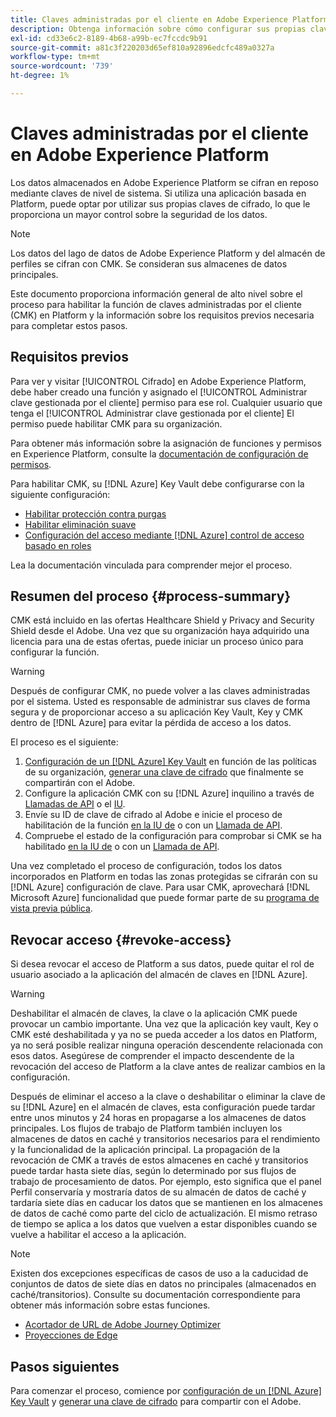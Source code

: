 ```yaml
---
title: Claves administradas por el cliente en Adobe Experience Platform
description: Obtenga información sobre cómo configurar sus propias claves de cifrado para los datos almacenados en Adobe Experience Platform.
exl-id: cd33e6c2-8189-4b68-a99b-ec7fccdc9b91
source-git-commit: a81c3f220203d65ef810a92896edcfc489a0327a
workflow-type: tm+mt
source-wordcount: '739'
ht-degree: 1%

---
```


# Claves administradas por el cliente en Adobe Experience Platform

Los datos almacenados en Adobe Experience Platform se cifran en reposo mediante claves de nivel de sistema. Si utiliza una aplicación basada en Platform, puede optar por utilizar sus propias claves de cifrado, lo que le proporciona un mayor control sobre la seguridad de los datos.

>[!NOTE]
>
>Los datos del lago de datos de Adobe Experience Platform y del almacén de perfiles se cifran con CMK. Se consideran sus almacenes de datos principales.

Este documento proporciona información general de alto nivel sobre el proceso para habilitar la función de claves administradas por el cliente (CMK) en Platform y la información sobre los requisitos previos necesaria para completar estos pasos.

## Requisitos previos

Para ver y visitar [!UICONTROL Cifrado] en Adobe Experience Platform, debe haber creado una función y asignado el [!UICONTROL Administrar clave gestionada por el cliente] permiso para ese rol. Cualquier usuario que tenga el [!UICONTROL Administrar clave gestionada por el cliente] El permiso puede habilitar CMK para su organización.

Para obtener más información sobre la asignación de funciones y permisos en Experience Platform, consulte la [documentación de configuración de permisos](https://experienceleague.adobe.com/docs/platform-learn/getting-started-for-data-architects-and-data-engineers/configure-permissions.html).

Para habilitar CMK, su [!DNL Azure] Key Vault debe configurarse con la siguiente configuración:

* [Habilitar protección contra purgas](https://learn.microsoft.com/en-us/azure/key-vault/general/soft-delete-overview#purge-protection)
* [Habilitar eliminación suave](https://learn.microsoft.com/en-us/azure/key-vault/general/soft-delete-overview)
* [Configuración del acceso mediante [!DNL Azure] control de acceso basado en roles](https://learn.microsoft.com/en-us/azure/role-based-access-control/)

Lea la documentación vinculada para comprender mejor el proceso.

## Resumen del proceso {#process-summary}

CMK está incluido en las ofertas Healthcare Shield y Privacy and Security Shield desde el Adobe. Una vez que su organización haya adquirido una licencia para una de estas ofertas, puede iniciar un proceso único para configurar la función.

>[!WARNING]
>
>Después de configurar CMK, no puede volver a las claves administradas por el sistema. Usted es responsable de administrar sus claves de forma segura y de proporcionar acceso a su aplicación Key Vault, Key y CMK dentro de [!DNL Azure] para evitar la pérdida de acceso a los datos.

El proceso es el siguiente:

1. [Configuración de un [!DNL Azure] Key Vault](./azure-key-vault-config.md) en función de las políticas de su organización, [generar una clave de cifrado](./azure-key-vault-config.md#generate-a-key) que finalmente se compartirán con el Adobe.
1. Configure la aplicación CMK con su [!DNL Azure] inquilino a través de [Llamadas de API](./api-set-up.md#register-app) o el [IU](./ui-set-up.md#register-app).
1. Envíe su ID de clave de cifrado al Adobe e inicie el proceso de habilitación de la función [en la IU de](./ui-set-up.md#send-to-adobe) o con un [Llamada de API](./api-set-up.md#send-to-adobe).
1. Compruebe el estado de la configuración para comprobar si CMK se ha habilitado [en la IU de](./ui-set-up.md#check-status) o con un [Llamada de API](./api-set-up.md#check-status).

Una vez completado el proceso de configuración, todos los datos incorporados en Platform en todas las zonas protegidas se cifrarán con su [!DNL Azure] configuración de clave. Para usar CMK, aprovechará [!DNL Microsoft Azure] funcionalidad que puede formar parte de su [programa de vista previa pública](https://azure.microsoft.com/en-ca/support/legal/preview-supplemental-terms/).

## Revocar acceso {#revoke-access}

Si desea revocar el acceso de Platform a sus datos, puede quitar el rol de usuario asociado a la aplicación del almacén de claves en [!DNL Azure].

>[!WARNING]
>
>Deshabilitar el almacén de claves, la clave o la aplicación CMK puede provocar un cambio importante. Una vez que la aplicación key vault, Key o CMK esté deshabilitada y ya no se pueda acceder a los datos en Platform, ya no será posible realizar ninguna operación descendente relacionada con esos datos. Asegúrese de comprender el impacto descendente de la revocación del acceso de Platform a la clave antes de realizar cambios en la configuración.

Después de eliminar el acceso a la clave o deshabilitar o eliminar la clave de su [!DNL Azure] en el almacén de claves, esta configuración puede tardar entre unos minutos y 24 horas en propagarse a los almacenes de datos principales. Los flujos de trabajo de Platform también incluyen los almacenes de datos en caché y transitorios necesarios para el rendimiento y la funcionalidad de la aplicación principal. La propagación de la revocación de CMK a través de estos almacenes en caché y transitorios puede tardar hasta siete días, según lo determinado por sus flujos de trabajo de procesamiento de datos. Por ejemplo, esto significa que el panel Perfil conservaría y mostraría datos de su almacén de datos de caché y tardaría siete días en caducar los datos que se mantienen en los almacenes de datos de caché como parte del ciclo de actualización. El mismo retraso de tiempo se aplica a los datos que vuelven a estar disponibles cuando se vuelve a habilitar el acceso a la aplicación.

>[!NOTE]
>
>Existen dos excepciones específicas de casos de uso a la caducidad de conjuntos de datos de siete días en datos no principales (almacenados en caché/transitorios). Consulte su documentación correspondiente para obtener más información sobre estas funciones.<ul><li>[Acortador de URL de Adobe Journey Optimizer](https://experienceleague.adobe.com/docs/journey-optimizer/using/sms/sms-configuration.html?lang=es#message-preset-sms)</li><li>[Proyecciones de Edge](https://experienceleague.adobe.com/docs/experience-platform/profile/home.html#edge-projections)</li></ul>

## Pasos siguientes

Para comenzar el proceso, comience por [configuración de un [!DNL Azure] Key Vault](./azure-key-vault-config.md) y [generar una clave de cifrado](./azure-key-vault-config.md#generate-a-key) para compartir con el Adobe.
